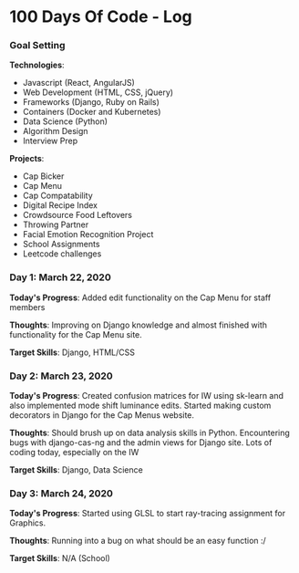 # 100 Days Of Code - Log

### Goal Setting

**Technologies**: 
* Javascript (React, AngularJS)
* Web Development (HTML, CSS, jQuery)
* Frameworks (Django, Ruby on Rails) 
* Containers (Docker and Kubernetes)
* Data Science (Python) 
* Algorithm Design
* Interview Prep

**Projects**:
* Cap Bicker
* Cap Menu
* Cap Compatability 
* Digital Recipe Index 
* Crowdsource Food Leftovers 
* Throwing Partner
* Facial Emotion Recognition Project
* School Assignments 
* Leetcode challenges

### Day 1: March 22, 2020

**Today's Progress**: Added edit functionality on the Cap Menu for staff members

**Thoughts**: Improving on Django knowledge and almost finished with functionality for the Cap Menu site. 

**Target Skills**: Django, HTML/CSS

### Day 2: March 23, 2020

**Today's Progress**: Created confusion matrices for IW using sk-learn and also implemented mode shift luminance edits. Started making custom decorators in Django for the Cap Menus website. 

**Thoughts**: Should brush up on data analysis skills in Python. Encountering bugs with django-cas-ng and the admin views for Django site. Lots of coding today, especially on the IW

**Target Skills**: Django, Data Science

### Day 3: March 24, 2020

**Today's Progress**: Started using GLSL to start ray-tracing assignment for Graphics. 

**Thoughts**: Running into a bug on what should be an easy function :/

**Target Skills**: N/A (School) 
